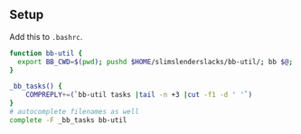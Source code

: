 ## Setup

Add this to `.bashrc`.

```bash
function bb-util {
  export BB_CWD=$(pwd); pushd $HOME/slimslenderslacks/bb-util/; bb $@; popd > /dev/null
}

_bb_tasks() {
    COMPREPLY+=(`bb-util tasks |tail -n +3 |cut -f1 -d ' '`)
}
# autocomplete filenames as well
complete -F _bb_tasks bb-util
```


